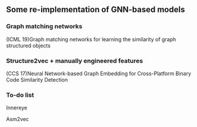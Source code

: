 
## Some re-implementation of GNN-based models

### Graph matching networks
(ICML 19)Graph matching networks for learning the similarity of graph structured objects

### Structure2vec + manually engineered features
(CCS 17)Neural Network-based Graph Embedding for Cross-Platform Binary Code Similarity Detection

### To-do list
Innereye

Asm2vec


